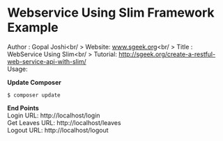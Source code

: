 # Webservice Using Slim Framework Example 

Author : Gopal Joshi<br/ >
Website: www.sgeek.org<br/ >
Title : WebService Using Slim<br/ >
Tutorial: http://sgeek.org/create-a-restful-web-service-api-with-slim/<br>
Usage:

<b>Update Composer</b>
<pre><code>$ composer update</code></pre>

<b>End Points</b><br/>
Login URL: http://localhost/login<br/>
Get Leaves URL: http://localhost/leaves<br/>
Logout URL: http://localhost/logout<br/>

